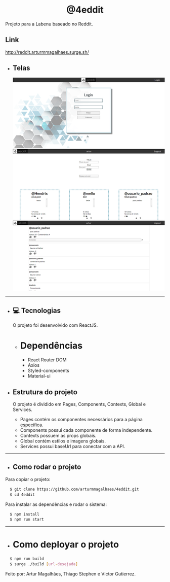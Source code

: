 <h1 align="center">@4eddit</h1>
Projeto para a Labenu baseado no Reddit.

  ## Link
  http://reddit.arturmmagalhaes.surge.sh/

- ## Telas
  <img src="./src/Global/4eddit-login.png" />
  <img src="./src/Global/4eddit-feed.png" />
  <img src="./src/Global/4eddit-post.png" />
---
- ## 💻️ Tecnologias
  O projeto foi desenvolvido com ReactJS.

  - # Dependências
    - React Router DOM
    - Axios
    - Styled-components
    - Material-ui
    
- ## Estrutura do projeto

  O projeto é dividido em Pages, Components, Contexts, Global e Services.
    - Pages contém os componentes necessários para a página específica.
    - Components possui cada componente de forma independente.
    - Contexts possuem as props globais.
    - Global contém estilos e imagens globais.
    - Services possui baseUrl para conectar com a API.
---
- ## Como rodar o projeto

Para copiar o projeto:
```bash
  $ git clone https://github.com/arturmmagalhaes/4eddit.git
  $ cd 4eddit
```
Para instalar as dependências e rodar o sistema:
```bash
  $ npm install
  $ npm run start
```
---
- # Como deployar o projeto
```bash
  $ npm run build
  $ surge ./build [url-desejada]
```

Feito por: Artur Magalhães, Thiago Stephen e Victor Gutierrez.
